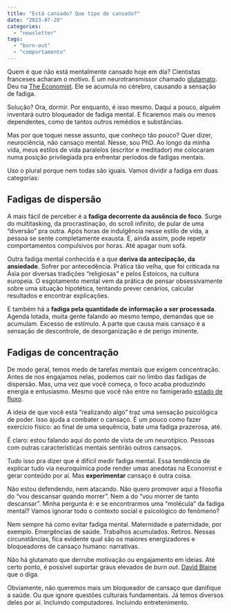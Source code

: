 ```yaml
---
title: "Está cansado? Que tipo de cansado?"
date: "2023-07-20"
categories: 
  - "newsletter"
tags: 
  - "burn-out"
  - "comportamento"
---
```


Quem é que não está mentalmente cansado hoje em dia? Cientistas franceses acharam o motivo. É um neurotransmissor chamado [glutamato](https://en.wikipedia.org/wiki/Glutamate_(neurotransmitter)). Deu na [The Economist](https://www.economist.com/science-and-technology/2022/08/11/how-thinking-hard-makes-the-brain-tired). Ele se acumula no cérebro, causando a sensação de fadiga.

Solução? Ora, dormir. Por enquanto, é isso mesmo. Daqui a pouco, alguém inventará outro bloqueador de fadiga mental. E ficaremos mais ou menos dependentes, como de tantos outros remédios e substâncias.

Mas por que toquei nesse assunto, que conheço tão pouco? Quer dizer, neurociência, não cansaço mental. Nesse, sou PhD. Ao longo da minha vida, meus estilos de vida paralelos (escritor e meditador) me colocaram numa posição privilegiada pra enfrentar períodos de fadigas mentais.

Uso o plural porque nem todas são iguais. Vamos dividir a fadiga em duas categorias:

## Fadigas de dispersão

A mais fácil de perceber é a **fadiga decorrente da ausência de foco**. Surge do multitasking, da procrastinação, do scroll infinito, de pular de uma “diversão” pra outra. Após horas de indulgência nesse estilo de vida, a pessoa se sente completamente exausta. E, ainda assim, pode repetir comportamentos compulsivos por horas. Até apagar num sofá.

Outra fadiga mental conhecida é a que **deriva da antecipação, da ansiedade**. Sofrer por antecedência. Prática tão velha, que foi criticada na Ásia por diversas tradições “religiosas” e pelos Estoicos, na cultura europeia. O esgotamento mental vem da prática de pensar obsessivamente sobre uma situação hipotética, tentando prever cenários, calcular resultados e encontrar explicações.

E também há a **fadiga pela quantidade de informação a ser processada**. Agenda lotada, muita gente falando ao mesmo tempo, demandas que se acumulam. Excesso de estímulo. A parte que causa mais cansaço é a sensação de descontrole, de desorganização e de perigo iminente.

## Fadigas de concentração

De modo geral, temos medo de tarefas mentais que exigem concentração. Antes de nos engajamos nelas, podemos cair no limbo das fadigas de dispersão. Mas, uma vez que você começa, o foco acaba produzindo energia e entusiasmo. Mesmo que você não entre no famigerado [estado de fluxo](https://en.wikipedia.org/wiki/Flow_(psychology)).

A ideia de que você está “realizando algo” traz uma sensação psicológica de poder. Isso ajuda a combater o cansaço. É um pouco como fazer exercício físico: ao final de uma sequência, bate uma fadiga prazerosa, até.

É claro: estou falando aqui do ponto de vista de um neurotípico. Pessoas com outras características mentais sentirão outros cansaços.

Tudo isso pra dizer que é difícil medir fadiga mental. Essa tendência de explicar tudo via neuroquímica pode render umas anedotas na Economist e gerar conteúdo por aí. Mas **experimentar** cansaço é outra coisa.

Não estou defendendo, nem atacando. Não quero promover aqui a filosofia do “vou descansar quando morrer”. Nem a do “vou morrer de tanto descansar”. Minha pergunta é: e se encontrarmos uma “molécula” da fadiga mental? Vamos ignorar todo o contexto social e psicológico do fenômeno?

Nem sempre há como evitar fadiga mental. Maternidade e paternidade, por exemplo. Emergências de saúde. Trabalhos acumulados. Retiros. Nessas circunstâncias, fica evidente qual são os maiores energizadores e bloqueadores de cansaço humano: narrativas.

Não há glutamato que derrube motivação ou engajamento em ideias. Até certo ponto, é possível suportar graus elevados de _burn out_. [David Blaine](https://davidblaine.com/) que o diga.

Obviamente, não queremos mais um bloqueador de cansaço que danifique a saúde. Ou que ignore questões culturais fundamentais. Já temos diversos deles por aí. Incluindo computadores. Incluindo entretenimento.
